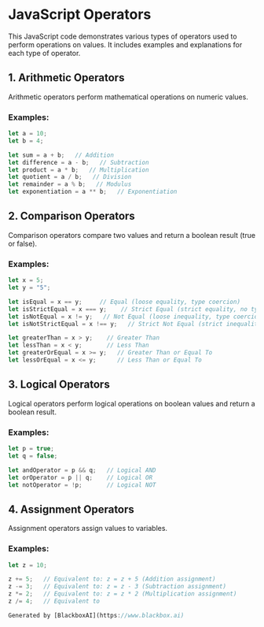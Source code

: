 # JavaScript Operators

This JavaScript code demonstrates various types of operators used to perform operations on values. It includes examples and explanations for each type of operator.

## 1. Arithmetic Operators

Arithmetic operators perform mathematical operations on numeric values.

### Examples:

```javascript
let a = 10;
let b = 4;

let sum = a + b;   // Addition
let difference = a - b;   // Subtraction
let product = a * b;   // Multiplication
let quotient = a / b;   // Division
let remainder = a % b;   // Modulus
let exponentiation = a ** b;   // Exponentiation
```

## 2. Comparison Operators

Comparison operators compare two values and return a boolean result (true or false).

### Examples:

```javascript
let x = 5;
let y = "5";

let isEqual = x == y;     // Equal (loose equality, type coercion)
let isStrictEqual = x === y;    // Strict Equal (strict equality, no type coercion)
let isNotEqual = x != y;   // Not Equal (loose inequality, type coercion)
let isNotStrictEqual = x !== y;   // Strict Not Equal (strict inequality, no type coercion)

let greaterThan = x > y;    // Greater Than
let lessThan = x < y;       // Less Than
let greaterOrEqual = x >= y;   // Greater Than or Equal To
let lessOrEqual = x <= y;      // Less Than or Equal To
```

## 3. Logical Operators

Logical operators perform logical operations on boolean values and return a boolean result.

### Examples:

```javascript
let p = true;
let q = false;

let andOperator = p && q;   // Logical AND
let orOperator = p || q;    // Logical OR
let notOperator = !p;       // Logical NOT
```

## 4. Assignment Operators

Assignment operators assign values to variables.

### Examples:

```javascript
let z = 10;

z += 5;   // Equivalent to: z = z + 5 (Addition assignment)
z -= 3;   // Equivalent to: z = z - 3 (Subtraction assignment)
z *= 2;   // Equivalent to: z = z * 2 (Multiplication assignment)
z /= 4;   // Equivalent to

Generated by [BlackboxAI](https://www.blackbox.ai)